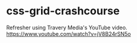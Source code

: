 # css-grid-crashcourse
Refresher using Travery Media's YouTube video.
https://www.youtube.com/watch?v=jV8B24rSN5o
